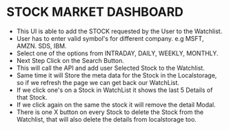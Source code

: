 # STOCK MARKET DASHBOARD

- This UI is able to add the STOCK requested by the User to the Watchlist.
- User has to enter valid symbol's for different company. e.g MSFT, AMZN. SDS, IBM.
- Select one of the options from INTRADAY, DAILY, WEEKLY, MONTHLY.
- Next Step Click on the Search Button.
- This will call the API and add user Selected Stock to the Watchlist.
- Same time it will Store the meta data for the Stock in the Localstorage, so if we refresh the page we can get back our WatchList.
- If we click one's on a Stock in WatchList it shows the last 5 Details of that Stock.
- If we click again on the same the stock it will remove the detail Modal.
- There is one X button on every Stock to delete the Stock from the Watchlist, that will also delete the details from localstorage too.

